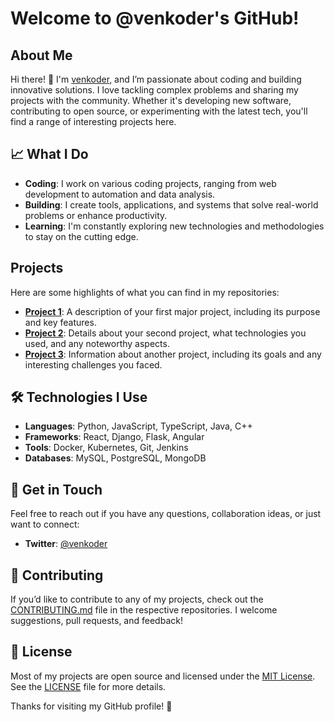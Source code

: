 # Welcome to @venkoder's GitHub!

## About Me

Hi there! 👋 I'm [venkoder](https://github.com/venkoder), and I’m passionate about coding and building innovative solutions. I love tackling complex problems and sharing my projects with the community. Whether it's developing new software, contributing to open source, or experimenting with the latest tech, you'll find a range of interesting projects here.

## 📈 What I Do

- **Coding**: I work on various coding projects, ranging from web development to automation and data analysis.
- **Building**: I create tools, applications, and systems that solve real-world problems or enhance productivity.
- **Learning**: I'm constantly exploring new technologies and methodologies to stay on the cutting edge.

## Projects

Here are some highlights of what you can find in my repositories:

- **[Project 1](https://github.com/venkoder/project1)**: A description of your first major project, including its purpose and key features.
- **[Project 2](https://github.com/venkoder/project2)**: Details about your second project, what technologies you used, and any noteworthy aspects.
- **[Project 3](https://github.com/venkoder/project3)**: Information about another project, including its goals and any interesting challenges you faced.

## 🛠 Technologies I Use

- **Languages**: Python, JavaScript, TypeScript, Java, C++
- **Frameworks**: React, Django, Flask, Angular
- **Tools**: Docker, Kubernetes, Git, Jenkins
- **Databases**: MySQL, PostgreSQL, MongoDB

## 💬 Get in Touch

Feel free to reach out if you have any questions, collaboration ideas, or just want to connect:

<!-- - **Email**: [your.email@example.com](mailto:your.email@example.com) -->
- **Twitter**: [@venkoder](https://x.com/venkoder)
<!-- - **LinkedIn**: [your-linkedin-profile](https://linkedin.com/in/your-linkedin-profile) -->

## 🤝 Contributing

If you’d like to contribute to any of my projects, check out the [CONTRIBUTING.md](https://github.com/venkoder/your-repo/CONTRIBUTING.md) file in the respective repositories. I welcome suggestions, pull requests, and feedback!

## 📜 License

Most of my projects are open source and licensed under the [MIT License](https://opensource.org/licenses/MIT). See the [LICENSE](https://github.com/venkoder/your-repo/LICENSE) file for more details.

Thanks for visiting my GitHub profile! 🚀

